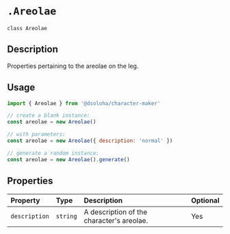 # `.Areolae`

`class Areolae`

## Description

Properties pertaining to the areolae on the leg.

## Usage

```js
import { Areolae } from '@dsoloha/character-maker'

// create a blank instance:
const areolae = new Areolae()

// with parameters:
const areolae = new Areolae({ description: 'normal' })

// generate a random instance:
const areolae = new Areolae().generate()
```

## Properties

| Property      | Type     | Description                               | Optional |
|:--------------|:---------|:------------------------------------------|:---------|
| `description` | `string` | A description of the character's areolae. | Yes      |
